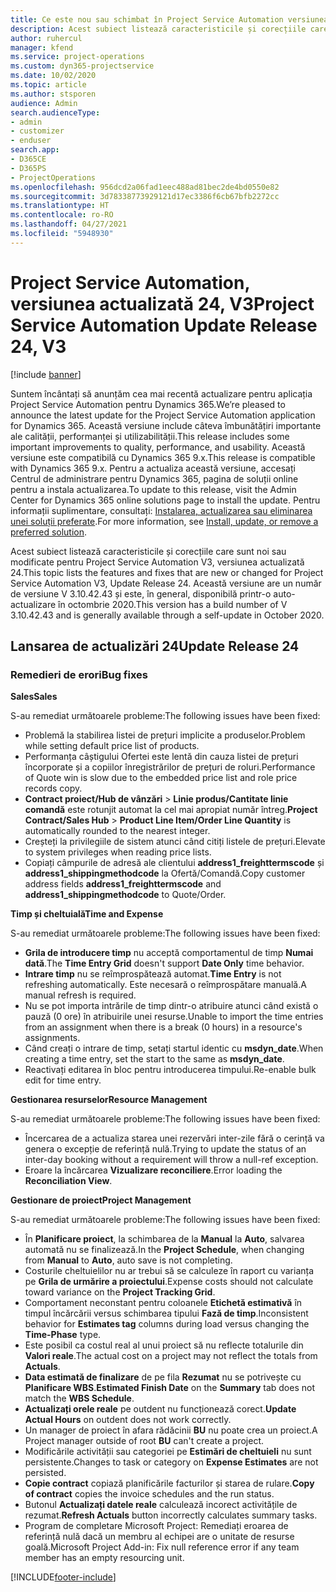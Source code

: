 ```yaml
---
title: Ce este nou sau schimbat în Project Service Automation versiunea actualizată 24, V3
description: Acest subiect listează caracteristicile și corecțiile care sunt disponibile în Project Service Automation V3, versiunea actualizată 24, V3.
author: ruhercul
manager: kfend
ms.service: project-operations
ms.custom: dyn365-projectservice
ms.date: 10/02/2020
ms.topic: article
ms.author: stsporen
audience: Admin
search.audienceType:
- admin
- customizer
- enduser
search.app:
- D365CE
- D365PS
- ProjectOperations
ms.openlocfilehash: 956dcd2a06fad1eec488ad81bec2de4bd0550e82
ms.sourcegitcommit: 3d78338773929121d17ec3386f6cb67bfb2272cc
ms.translationtype: HT
ms.contentlocale: ro-RO
ms.lasthandoff: 04/27/2021
ms.locfileid: "5948930"
---
```

# <a name="project-service-automation-update-release-24-v3"></a><span data-ttu-id="05cda-103">Project Service Automation, versiunea actualizată 24, V3</span><span class="sxs-lookup"><span data-stu-id="05cda-103">Project Service Automation Update Release 24, V3</span></span>

[!include [banner](../includes/psa-now-project-operations.md)]

<span data-ttu-id="05cda-104">Suntem încântați să anunțăm cea mai recentă actualizare pentru aplicația Project Service Automation pentru Dynamics 365.</span><span class="sxs-lookup"><span data-stu-id="05cda-104">We’re pleased to announce the latest update for the Project Service Automation application for Dynamics 365.</span></span> <span data-ttu-id="05cda-105">Această versiune include câteva îmbunătățiri importante ale calității, performanței și utilizabilității.</span><span class="sxs-lookup"><span data-stu-id="05cda-105">This release includes some important improvements to quality, performance, and usability.</span></span> <span data-ttu-id="05cda-106">Această versiune este compatibilă cu Dynamics 365 9.x.</span><span class="sxs-lookup"><span data-stu-id="05cda-106">This release is compatible with Dynamics 365 9.x.</span></span> <span data-ttu-id="05cda-107">Pentru a actualiza această versiune, accesați Centrul de administrare pentru Dynamics 365, pagina de soluții online pentru a instala actualizarea.</span><span class="sxs-lookup"><span data-stu-id="05cda-107">To update to this release, visit the Admin Center for Dynamics 365 online solutions page to install the update.</span></span> <span data-ttu-id="05cda-108">Pentru informații suplimentare, consultați: [Instalarea, actualizarea sau eliminarea unei soluții preferate](/power-platform/admin/install-remove-preferred-solution).</span><span class="sxs-lookup"><span data-stu-id="05cda-108">For more information, see [Install, update, or remove a preferred solution](/power-platform/admin/install-remove-preferred-solution).</span></span>

<span data-ttu-id="05cda-109">Acest subiect listează caracteristicile și corecțiile care sunt noi sau modificate pentru Project Service Automation V3, versiunea actualizată 24.</span><span class="sxs-lookup"><span data-stu-id="05cda-109">This topic lists the features and fixes that are new or changed for Project Service Automation V3, Update Release 24.</span></span> <span data-ttu-id="05cda-110">Această versiune are un număr de versiune V 3.10.42.43 și este, în general, disponibilă printr-o auto-actualizare în octombrie 2020.</span><span class="sxs-lookup"><span data-stu-id="05cda-110">This version has a build number of V 3.10.42.43 and is generally available through a self-update in October 2020.</span></span>

## <a name="update-release-24"></a><span data-ttu-id="05cda-111">Lansarea de actualizări 24</span><span class="sxs-lookup"><span data-stu-id="05cda-111">Update Release 24</span></span>

### <a name="bug-fixes"></a><span data-ttu-id="05cda-112">Remedieri de erori</span><span class="sxs-lookup"><span data-stu-id="05cda-112">Bug fixes</span></span>

<span data-ttu-id="05cda-113">**Sales**</span><span class="sxs-lookup"><span data-stu-id="05cda-113">**Sales**</span></span>

<span data-ttu-id="05cda-114">S-au remediat următoarele probleme:</span><span class="sxs-lookup"><span data-stu-id="05cda-114">The following issues have been fixed:</span></span>

- <span data-ttu-id="05cda-115">Problemă la stabilirea listei de prețuri implicite a produselor.</span><span class="sxs-lookup"><span data-stu-id="05cda-115">Problem while setting default price list of products.</span></span>
- <span data-ttu-id="05cda-116">Performanța câștigului Ofertei este lentă din cauza listei de prețuri încorporate și a copiilor înregistrărilor de prețuri de roluri.</span><span class="sxs-lookup"><span data-stu-id="05cda-116">Performance of Quote win is slow due to the embedded price list and role price records copy.</span></span>
- <span data-ttu-id="05cda-117">**Contract proiect/Hub de vânzări** > **Linie produs/Cantitate linie comandă** este rotunjit automat la cel mai apropiat număr întreg.</span><span class="sxs-lookup"><span data-stu-id="05cda-117">**Project Contract/Sales Hub** > **Product Line Item/Order Line Quantity** is automatically rounded to the nearest integer.</span></span>
- <span data-ttu-id="05cda-118">Creșteți la privilegiile de sistem atunci când citiți listele de prețuri.</span><span class="sxs-lookup"><span data-stu-id="05cda-118">Elevate to system privileges when reading price lists.</span></span>
- <span data-ttu-id="05cda-119">Copiați câmpurile de adresă ale clientului **address1_freighttermscode** și **address1_shippingmethodcode** la Ofertă/Comandă.</span><span class="sxs-lookup"><span data-stu-id="05cda-119">Copy customer address fields **address1_freighttermscode** and **address1_shippingmethodcode** to Quote/Order.</span></span> 


<span data-ttu-id="05cda-120">**Timp și cheltuială**</span><span class="sxs-lookup"><span data-stu-id="05cda-120">**Time and Expense**</span></span>

<span data-ttu-id="05cda-121">S-au remediat următoarele probleme:</span><span class="sxs-lookup"><span data-stu-id="05cda-121">The following issues have been fixed:</span></span>

- <span data-ttu-id="05cda-122">**Grila de introducere timp** nu acceptă comportamentul de timp **Numai dată**.</span><span class="sxs-lookup"><span data-stu-id="05cda-122">The **Time Entry Grid** doesn't support **Date Only** time behavior.</span></span>
- <span data-ttu-id="05cda-123">**Intrare timp** nu se reîmprospătează automat.</span><span class="sxs-lookup"><span data-stu-id="05cda-123">**Time Entry** is not refreshing automatically.</span></span> <span data-ttu-id="05cda-124">Este necesară o reîmprospătare manuală.</span><span class="sxs-lookup"><span data-stu-id="05cda-124">A manual refresh is required.</span></span>
- <span data-ttu-id="05cda-125">Nu se pot importa intrările de timp dintr-o atribuire atunci când există o pauză (0 ore) în atribuirile unei resurse.</span><span class="sxs-lookup"><span data-stu-id="05cda-125">Unable to import the time entries from an assignment when there is a break (0 hours) in a resource's assignments.</span></span>
- <span data-ttu-id="05cda-126">Când creați o intrare de timp, setați startul identic cu **msdyn_date**.</span><span class="sxs-lookup"><span data-stu-id="05cda-126">When creating a time entry, set the start to the same as **msdyn_date**.</span></span>
- <span data-ttu-id="05cda-127">Reactivați editarea în bloc pentru introducerea timpului.</span><span class="sxs-lookup"><span data-stu-id="05cda-127">Re-enable bulk edit for time entry.</span></span>

<span data-ttu-id="05cda-128">**Gestionarea resurselor**</span><span class="sxs-lookup"><span data-stu-id="05cda-128">**Resource Management**</span></span>

<span data-ttu-id="05cda-129">S-au remediat următoarele probleme:</span><span class="sxs-lookup"><span data-stu-id="05cda-129">The following issues have been fixed:</span></span>

- <span data-ttu-id="05cda-130">Încercarea de a actualiza starea unei rezervări inter-zile fără o cerință va genera o excepție de referință nulă.</span><span class="sxs-lookup"><span data-stu-id="05cda-130">Trying to update the status of an inter-day booking without a requirement will throw a null-ref exception.</span></span>
- <span data-ttu-id="05cda-131">Eroare la încărcarea **Vizualizare reconciliere**.</span><span class="sxs-lookup"><span data-stu-id="05cda-131">Error loading the **Reconciliation View**.</span></span>


<span data-ttu-id="05cda-132">**Gestionare de proiect**</span><span class="sxs-lookup"><span data-stu-id="05cda-132">**Project Management**</span></span>

<span data-ttu-id="05cda-133">S-au remediat următoarele probleme:</span><span class="sxs-lookup"><span data-stu-id="05cda-133">The following issues have been fixed:</span></span>

- <span data-ttu-id="05cda-134">În **Planificare proiect**, la schimbarea de la **Manual** la **Auto**, salvarea automată nu se finalizează.</span><span class="sxs-lookup"><span data-stu-id="05cda-134">In the **Project Schedule**, when changing from **Manual** to **Auto**, auto save is not completing.</span></span>
- <span data-ttu-id="05cda-135">Costurile cheltuielilor nu ar trebui să se calculeze în raport cu varianța pe **Grila de urmărire a proiectului**.</span><span class="sxs-lookup"><span data-stu-id="05cda-135">Expense costs should not calculate toward variance on the **Project Tracking Grid**.</span></span>
- <span data-ttu-id="05cda-136">Comportament neconstant pentru coloanele **Etichetă estimativă** în timpul încărcării versus schimbarea tipului **Fază de timp**.</span><span class="sxs-lookup"><span data-stu-id="05cda-136">Inconsistent behavior for **Estimates tag** columns during load versus changing the **Time-Phase** type.</span></span>
- <span data-ttu-id="05cda-137">Este posibil ca costul real al unui proiect să nu reflecte totalurile din **Valori reale**.</span><span class="sxs-lookup"><span data-stu-id="05cda-137">The actual cost on a project may not reflect the totals from **Actuals**.</span></span>
- <span data-ttu-id="05cda-138">**Data estimată de finalizare** de pe fila **Rezumat** nu se potrivește cu **Planificare WBS**.</span><span class="sxs-lookup"><span data-stu-id="05cda-138">**Estimated Finish Date** on the **Summary** tab does not match the **WBS Schedule**.</span></span>
- <span data-ttu-id="05cda-139">**Actualizați orele reale** pe outdent nu funcționează corect.</span><span class="sxs-lookup"><span data-stu-id="05cda-139">**Update Actual Hours** on outdent does not work correctly.</span></span>
- <span data-ttu-id="05cda-140">Un manager de proiect în afara rădăcinii **BU** nu poate crea un proiect.</span><span class="sxs-lookup"><span data-stu-id="05cda-140">A Project manager outside of root **BU** can't create a project.</span></span>
- <span data-ttu-id="05cda-141">Modificările activității sau categoriei pe **Estimări de cheltuieli** nu sunt persistente.</span><span class="sxs-lookup"><span data-stu-id="05cda-141">Changes to task or category on **Expense Estimates** are not persisted.</span></span>
- <span data-ttu-id="05cda-142">**Copie contract** copiază planificările facturilor și starea de rulare.</span><span class="sxs-lookup"><span data-stu-id="05cda-142">**Copy of contract** copies the invoice schedules and the run status.</span></span>
- <span data-ttu-id="05cda-143">Butonul **Actualizați datele reale** calculează incorect activitățile de rezumat.</span><span class="sxs-lookup"><span data-stu-id="05cda-143">**Refresh Actuals** button incorrectly calculates summary tasks.</span></span>
- <span data-ttu-id="05cda-144">Program de completare Microsoft Project: Remediați eroarea de referință nulă dacă un membru al echipei are o unitate de resurse goală.</span><span class="sxs-lookup"><span data-stu-id="05cda-144">Microsoft Project Add-in: Fix null reference error if any team member has an empty resourcing unit.</span></span>



[!INCLUDE[footer-include](../includes/footer-banner.md)]